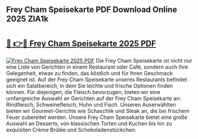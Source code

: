 ## Frey Cham Speisekarte PDF Download Online 2025 ZlA1k

# <h2><a href="http://gc9zv8.nevu.top/?p=Frey+Cham+Speisekarte">🔗 👉🔴 Frey Cham Speisekarte 2025 PDF</a></h2>

[![Frey Cham Speisekarte 2025 PDF](https://i.imgur.com/dBaPXMq.png)](http://gc9zv8.nevu.top/?p=Frey+Cham+Speisekarte)
Die Frey Cham Speisekarte ist nicht nur eine Liste von Gerichten in einem Restaurant oder Café, sondern auch Ihre Gelegenheit, etwas zu finden, das köstlich und für Ihren Geschmack geeignet ist. Auf der Frey Cham Speisekarte unseres Restaurants befindet sich ein Salatbereich, in dem Sie leichte und frische Optionen finden können. Für diejenigen, die Fleisch bevorzugen, bieten wir eine umfangreiche Auswahl an Gerichten auf der Frey Cham Speisekarte an: Rindfleisch, Schweinefleisch, Huhn und Fisch. Unseren Auserwählten bieten wir Gourmet-Gerichte wie Schaschlik und Steak an, die bei frischem Feuer zubereitet werden. Unsere Frey Cham Speisekarte bietet eine große Auswahl an Desserts, von klassischen Torten und Kuchen bis hin zu exquisiten Crème Brûlée und Schokoladenstückchen.
